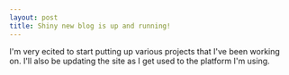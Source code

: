 ```yaml
---
layout: post
title: Shiny new blog is up and running!
---
```


I'm very ecited to start putting up various projects that I've been working on. I'll also be updating the site as I get used to the platform I'm using.
